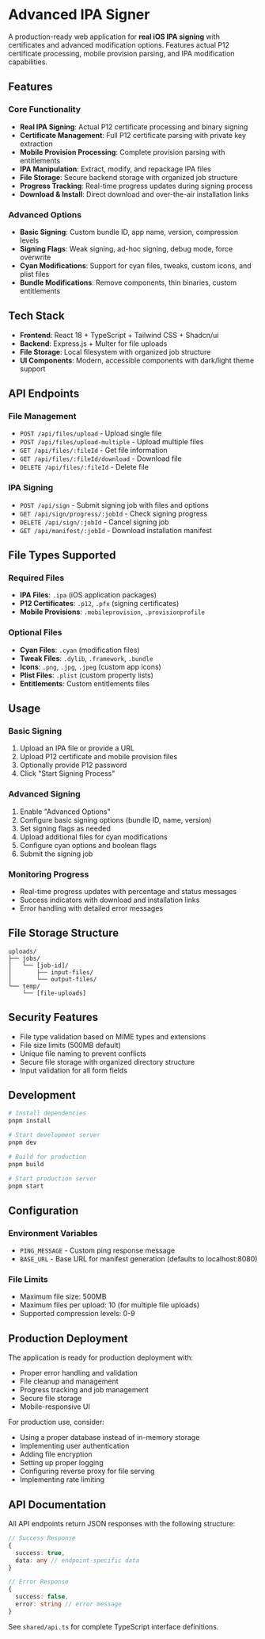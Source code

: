 # Advanced IPA Signer

A production-ready web application for **real iOS IPA signing** with certificates and advanced modification options. Features actual P12 certificate processing, mobile provision parsing, and IPA modification capabilities.

## Features

### Core Functionality

- **Real IPA Signing**: Actual P12 certificate processing and binary signing
- **Certificate Management**: Full P12 certificate parsing with private key extraction
- **Mobile Provision Processing**: Complete provision parsing with entitlements
- **IPA Manipulation**: Extract, modify, and repackage IPA files
- **File Storage**: Secure backend storage with organized job structure
- **Progress Tracking**: Real-time progress updates during signing process
- **Download & Install**: Direct download and over-the-air installation links

### Advanced Options

- **Basic Signing**: Custom bundle ID, app name, version, compression levels
- **Signing Flags**: Weak signing, ad-hoc signing, debug mode, force overwrite
- **Cyan Modifications**: Support for cyan files, tweaks, custom icons, and plist files
- **Bundle Modifications**: Remove components, thin binaries, custom entitlements

## Tech Stack

- **Frontend**: React 18 + TypeScript + Tailwind CSS + Shadcn/ui
- **Backend**: Express.js + Multer for file uploads
- **File Storage**: Local filesystem with organized job structure
- **UI Components**: Modern, accessible components with dark/light theme support

## API Endpoints

### File Management

- `POST /api/files/upload` - Upload single file
- `POST /api/files/upload-multiple` - Upload multiple files
- `GET /api/files/:fileId` - Get file information
- `GET /api/files/:fileId/download` - Download file
- `DELETE /api/files/:fileId` - Delete file

### IPA Signing

- `POST /api/sign` - Submit signing job with files and options
- `GET /api/sign/progress/:jobId` - Check signing progress
- `DELETE /api/sign/:jobId` - Cancel signing job
- `GET /api/manifest/:jobId` - Download installation manifest

## File Types Supported

### Required Files

- **IPA Files**: `.ipa` (iOS application packages)
- **P12 Certificates**: `.p12`, `.pfx` (signing certificates)
- **Mobile Provisions**: `.mobileprovision`, `.provisionprofile`

### Optional Files

- **Cyan Files**: `.cyan` (modification files)
- **Tweak Files**: `.dylib`, `.framework`, `.bundle`
- **Icons**: `.png`, `.jpg`, `.jpeg` (custom app icons)
- **Plist Files**: `.plist` (custom property lists)
- **Entitlements**: Custom entitlements files

## Usage

### Basic Signing

1. Upload an IPA file or provide a URL
2. Upload P12 certificate and mobile provision files
3. Optionally provide P12 password
4. Click "Start Signing Process"

### Advanced Signing

1. Enable "Advanced Options"
2. Configure basic signing options (bundle ID, name, version)
3. Set signing flags as needed
4. Upload additional files for cyan modifications
5. Configure cyan options and boolean flags
6. Submit the signing job

### Monitoring Progress

- Real-time progress updates with percentage and status messages
- Success indicators with download and installation links
- Error handling with detailed error messages

## File Storage Structure

```
uploads/
├── jobs/
│   └── [job-id]/
│       ├── input-files/
│       └── output-files/
└── temp/
    └── [file-uploads]
```

## Security Features

- File type validation based on MIME types and extensions
- File size limits (500MB default)
- Unique file naming to prevent conflicts
- Secure file storage with organized directory structure
- Input validation for all form fields

## Development

```bash
# Install dependencies
pnpm install

# Start development server
pnpm dev

# Build for production
pnpm build

# Start production server
pnpm start
```

## Configuration

### Environment Variables

- `PING_MESSAGE` - Custom ping response message
- `BASE_URL` - Base URL for manifest generation (defaults to localhost:8080)

### File Limits

- Maximum file size: 500MB
- Maximum files per upload: 10 (for multiple file uploads)
- Supported compression levels: 0-9

## Production Deployment

The application is ready for production deployment with:

- Proper error handling and validation
- File cleanup and management
- Progress tracking and job management
- Secure file storage
- Mobile-responsive UI

For production use, consider:

- Using a proper database instead of in-memory storage
- Implementing user authentication
- Adding file encryption
- Setting up proper logging
- Configuring reverse proxy for file serving
- Implementing rate limiting

## API Documentation

All API endpoints return JSON responses with the following structure:

```typescript
// Success Response
{
  success: true,
  data: any // endpoint-specific data
}

// Error Response
{
  success: false,
  error: string // error message
}
```

See `shared/api.ts` for complete TypeScript interface definitions.
